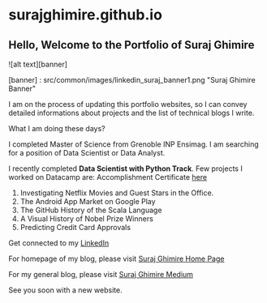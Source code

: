 # surajghimire.github.io

## Hello, Welcome to the Portfolio of Suraj Ghimire
![alt text][banner]

[banner] : src/common/images/linkedin_suraj_banner1.png "Suraj Ghimire Banner"

I am on the process of updating this portfolio websites, so I can convey detailed informations about projects and the list of technical blogs I write.

What I am doing these days?

I completed Master of Science from Grenoble INP Ensimag. 
I am searching for a position of Data Scientist or Data Analyst.

I recently completed **Data Scientist with Python Track**. 
Few projects I worked on Datacamp are:
Accomplishment Certificate [here](https://www.datacamp.com/statement-of-accomplishment/track/043fd182cbc7a907f926a2e4838ced45b972a62a)
1. Investigating Netflix Movies and Guest Stars in the Office.
2. The Android App Market on Google Play
3. The GitHub History of the Scala Language
4. A Visual History of Nobel Prize Winners
5. Predicting Credit Card Approvals

Get connected to my [LinkedIn](https://www.linkedin.com/in/surajghimire03/)

For homepage of my blog, please visit  [Suraj Ghimire Home Page](https://surajghimire.com)

For my general blog, please visit [Suraj Ghimire Medium](https://medium.com/@thesurajblog)

See you soon with a new website.
